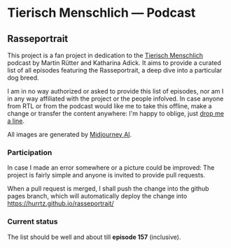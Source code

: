 # Tierisch Menschlich — Podcast

## Rasseportrait

This project is a fan project in dedication to the [Tierisch Menschlich](https://plus.rtl.de/podcast/tierisch-menschlich-der-podcast-mit-hundeprofi-martin-ruetter-und-katharina-adick-m5iuweomug8fv) podcast by Martin Rütter and Katharina Adick. It aims to provide a curated list of all episodes featuring the Rasseportrait, a deep dive into a particular dog breed.

I am in no way authorized or asked to provide this list of episodes, nor am I in any way affiliated with the project or the people infolved. In case anyone from RTL or from the podcast would like me to take this offline, make a change or transfer the content anywhere: I'm happy to oblige, just [drop me a line](mailto:info@tobiaswinkler.berlin).

All images are generated by [Midjourney AI](https://www.midjourney.com).

### Participation

In case I made an error somewhere or a picture could be improved: The project is fairly simple and anyone is invited to provide pull requests.

When a pull request is merged, I shall push the change into the github pages branch, which will automatically deploy the change into <https://hurrtz.github.io/rasseportrait/>

### Current status

The list should be well and about till **episode 157** (inclusive).
